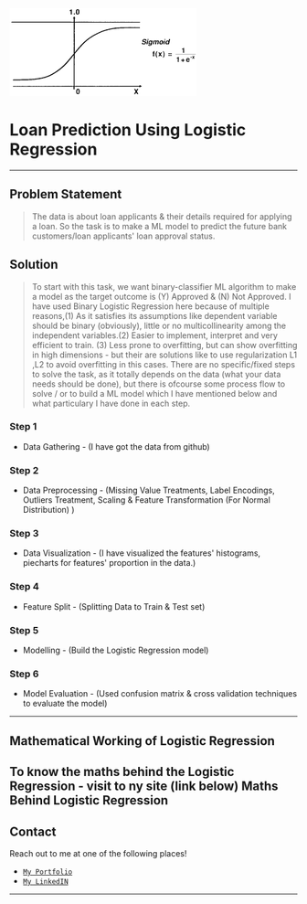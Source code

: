 ![](sigmoid.png)

# Loan Prediction Using Logistic Regression

---
## Problem Statement
> The data is about loan applicants & their details required for applying a loan. So the task is to make a ML model to predict the future bank customers/loan applicants' loan approval status.

## Solution

> To start with this task, we want binary-classifier ML algorithm to make a model as the target outcome is (Y) Approved & (N) Not Approved. I have used Binary Logistic Regression here because of multiple reasons,(1) As it satisfies its assumptions like dependent variable should be binary (obviously), little or no multicollinearity among the independent variables.(2) Easier to implement, interpret and very efficient to train. (3) Less prone to overfitting, but can show overfitting in high dimensions - but their are solutions like to use regularization L1 ,L2 to avoid overfitting in this cases.
> There are no specific/fixed steps to solve the task, as it totally depends on the data (what your data needs should be done), but there is ofcourse some process flow to solve / or to build a ML model which I have mentioned below and what particulary I have done in each step.  

### Step 1

- Data Gathering - (I have got the data from github)

### Step 2

- Data Preprocessing - (Missing Value Treatments, Label Encodings, Outliers Treatment, Scaling & Feature Transformation (For Normal Distribution) )

### Step 3

- Data Visualization - (I have visualized the features' histograms, piecharts for features' proportion in the data.)

### Step 4

- Feature Split - (Splitting Data to Train & Test set)

### Step 5

- Modelling - (Build the Logistic Regression model)

### Step 6

- Model Evaluation - (Used confusion matrix & cross validation techniques to evaluate the model)

---

## Mathematical Working of Logistic Regression

To know the maths behind the Logistic Regression - visit to ny site (link below)
<a>Maths Behind Logistic Regression</a>
---

## Contact

Reach out to me at one of the following places!

- <a href="https://sites.google.com/view/sonvanebhargav/home" target="_blank">`My Portfolio`</a>
- <a href="https://linkedin.com/in/bhargav-sonvane-15978a185" target="_blank">`My LinkedIN`</a>


---
